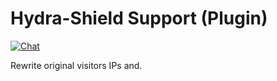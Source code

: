 # Hydra-Shield Support (Plugin)

[![Chat](https://img.shields.io/discord/625774284823986183?color=5865f2&label=Discord&logo=discord&logoColor=fff&style=flat-square)](https://discord.gg/anti-ddos)

Rewrite original visitors IPs and.
